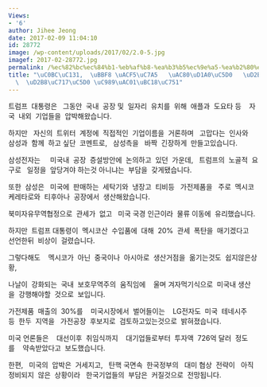 ```yaml
---
Views:
- '6'
author: Jihee Jeong
date: 2017-02-09 11:04:10
id: 28772
image: /wp-content/uploads/2017/02/2.0-5.jpg
imagef: 2017-02-28772.jpg
permalink: /%ec%82%bc%ec%84%b1-%eb%af%b8-%ea%b3%b5%ec%9e%a5-%ea%b2%80%ed%86%a0%ec%97%90-%ed%8a%b8%eb%9f%bc%ed%94%84-%ed%8a%b8%ec%9c%97%ec%97%90-%ec%a6%89%ea%b0%81%eb%b0%98%ec%9d%91/
title: "\uC0BC\uC131,  \uBBF8 \uACF5\uC7A5   \uAC80\uD1A0\uC5D0   \uD2B8\uB7FC\uD504\
  \  \uD2B8\uC717\uC5D0 \uC989\uAC01\uBC18\uC751"
---
```


트럼프  대통령은   그동안  국내  공장 및  일자리  유치를  위해  애플과  도요타 등    자국  내외  기업들을  압박해왔습니다.

하지만   자신의  트위터  계정에  직접적인  기업이름을  거론하며   고맙다는  인사와    삼성과  함께  하고 싶단  코멘트로,   삼성측을   바짝  긴장하게  만들고있습니다.

삼성전자는     미국내  공장  증설방안에  논의하고  있던  가운데,   트럼프의  노골적  요구로   일정을  앞당겨야 하는것 아니냐는  부담을  갖게됐습니다.

또한  삼성은   미국에  판매하는  세탁기와  냉장고  티비등   가전제품을   주로  멕시코  케레타로와  티후아나  공장에서  생산해왔습니다.

북미자유무역협정으로  관세가  없고   미국 국경 인근이라  물류 이동에  유리했습니다.

하지만  트럼프 대통령이  멕시코산  수입품에  대해  20%  관세  폭탄을  매기겠다고  선언한뒤  비상이  걸렸습니다.

그렇다해도    멕시코가  아닌  중국이나  아시아로  생산거점을  옮기는것도  쉽지않은상황,

나날이  강화되는  국내  보호무역주의  움직임에    울며 겨자먹기식으로  미국내 생산을  강행해야할  것으로  보입니다.

가전제품  매출의  30%를    미국시장에서  벌어들이는    LG전자도  미국  테네시주  등  한두  지역을   가전공장  후보지로  검토하고있는것으로  밝혀졌습니다.

미국 언론들은    대선이후  취임식까지    대기업들로부터  투자액  726억 달러  정도를    약속받았다고  보도했습니다.

한편,   미국의  압박은  거세지고,   탄핵 국면속  한국정부의   대미 협상  전략이   아직  정비되지  않은  상황이라   한국기업들의  부담은  커질것으로  전망됩니다.